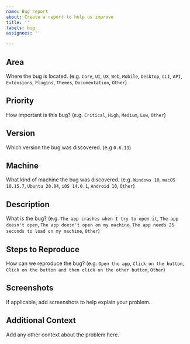 ```yaml
---
name: Bug report
about: Create a report to help us improve
title: ''
labels: bug
assignees: ''

---
```


## **Area**

Where the bug is located. (e.g. `Core`, `UI`, `UX`, `Web`, `Mobile`, `Desktop`, `CLI`, `API`, `Extensions`, `Plugins`, `Themes`, `Documentation`, `Other`)

## **Priority**

How important is this bug? (e.g. `Critical`, `High`, `Medium`, `Low`, `Other`)

## **Version**

Which version the bug was discovered. (e.g `0.6.13`)

## **Machine**

What kind of machine the bug was discovered. (e.g. `Windows 10`, `macOS 10.15.7`, `Ubuntu 20.04`, `iOS 14.0.1`, `Android 10`, `Other`)

## **Description**

What is the bug? (e.g. `The app crashes when I try to open it`, `The app doesn't open`, `The app doesn't open on my machine`, `The app needs 25 seconds to load on my machine`, `Other`)

## **Steps to Reproduce**

How can we reproduce the bug? (e.g. `Open the app`, `Click on the button`, `Click on the button and then click on the other button`, `Other`)

## **Screenshots**

If applicable, add screenshots to help explain your problem.

## **Additional Context**

Add any other context about the problem here.